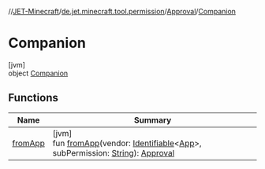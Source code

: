 //[JET-Minecraft](../../../../index.md)/[de.jet.minecraft.tool.permission](../../index.md)/[Approval](../index.md)/[Companion](index.md)

# Companion

[jvm]\
object [Companion](index.md)

## Functions

| Name | Summary |
|---|---|
| [fromApp](from-app.md) | [jvm]<br>fun [fromApp](from-app.md)(vendor: [Identifiable](../../../../../JET-Native/-j-e-t--native/de.jet.library.tool.smart.identification/-identifiable/index.md)&lt;[App](../../../de.jet.minecraft.structure.app/-app/index.md)&gt;, subPermission: [String](https://kotlinlang.org/api/latest/jvm/stdlib/kotlin/-string/index.html)): [Approval](../index.md) |
